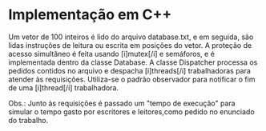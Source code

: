 # Implementação em C++

Um vetor de 100 inteiros é lido do arquivo database.txt, e em seguida, são lidas instruções de leitura ou escrita em posições do vetor.
A proteção de acesso simultâneo é feita usando [i]mutex[/i] e semáforos, e é implementada dentro da classe Database.
A classe Dispatcher processa os pedidos contidos no arquivo e despacha [i]threads[/i] trabalhadoras para atender às requisições.
Utiliza-se o padrão observador para notificar o fim de uma [i]thread[/i] trabalhadora.

Obs.: Junto às requisições é passado um "tempo de execução" para simular
o tempo gasto por escritores e leitores,como pedido no enunciado do trabalho.
